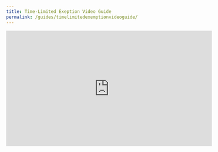 ```yaml
---
title: Time-Limited Exeption Video Guide
permalink: /guides/timelimitedexemptionvideoguide/
---
```


<iframe width="560" height="315" src="https://www.youtube.com/embed/ZcqWSGy6l94" frameborder="0" allow="accelerometer; autoplay; encrypted-media; gyroscope; picture-in-picture" allowfullscreen></iframe>